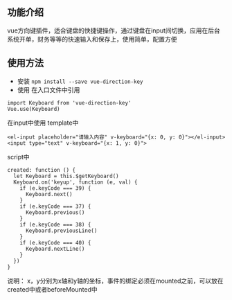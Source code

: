 ## 功能介绍
vue方向键插件，适合键盘的快捷键操作，通过键盘在input间切换，应用在后台系统开单，财务等等的快速输入和保存上，使用简单，配置方便

## 使用方法
- 安装
`npm install --save vue-direction-key`
- 使用
在入口文件中引用
```
import Keyboard from 'vue-direction-key'
Vue.use(Keyboard)
```

在input中使用
template中
```
<el-input placeholder="请输入内容" v-keyboard="{x: 0, y: 0}"></el-input>
<input type="text" v-keyboard="{x: 1, y: 0}">
```
script中
```
created: function () {
  let Keyboard = this.$getKeyboard()
  Keyboard.on('keyup', function (e, val) {
    if (e.keyCode === 39) {
      Keyboard.next()
    }
    if (e.keyCode === 37) {
      Keyboard.previous()
    }
    if (e.keyCode === 38) {
      Keyboard.previousLine()
    }
    if (e.keyCode === 40) {
      Keyboard.nextLine()
    }
  })
}
```
说明： x，y分别为x轴和y轴的坐标，事件的绑定必须在mounted之前，可以放在created中或者beforeMounted中




